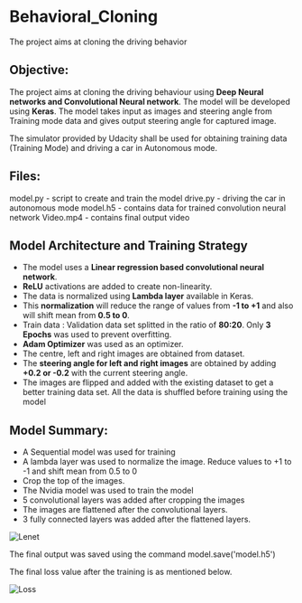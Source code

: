 # Behavioral_Cloning
The project aims at cloning the driving behavior

## Objective:

The project aims at cloning the driving behaviour using **Deep Neural networks and Convolutional Neural network**. The model will be developed using **Keras**. The model takes input as images and steering angle from Training mode data and gives output steering angle for captured image.
  
The simulator provided by Udacity shall be used for obtaining training data (Training Mode) and driving a car in Autonomous mode.

## Files:

model.py - script to create and train the model
drive.py - driving the car in autonomous mode
model.h5 - contains data for trained convolution neural network
Video.mp4 - contains final output video

## Model Architecture and Training Strategy

- The model uses a **Linear regression based convolutional neural network**.
- **ReLU** activations are added to create non-linearity.
- The data is normalized using **Lambda layer** available in Keras.
- This **normalization** will reduce the range of values from **-1 to +1** and also will shift mean from **0.5 to 0**.
- Train data : Validation data set splitted in the ratio of **80:20**. Only **3 Epochs** was used to prevent overfitting.
- **Adam Optimizer** was used as an optimizer.
- The centre, left and right images are obtained from dataset.
- The **steering angle for left and right images** are obtained by adding **+0.2 or -0.2** with the current steering angle.
- The images are flipped and added with the existing dataset to get a better training data set. All the data is shuffled before training using the model

## Model Summary:

- A Sequential model was used for training
- A lambda layer was used to normalize the image. Reduce values to +1 to -1 and shift mean from 0.5 to 0
- Crop the top of the images.
- The Nvidia model was used to train the model
- 5 convolutional layers was added after cropping the images
- The images are flattened after the convolutional layers.
- 3 fully connected layers was added after the flattened layers.

![Lenet](InputData/Lenet.png)

The final output was saved using the command model.save('model.h5')

The final loss value after the training is as mentioned below.

![Loss](InputData/Loss.png)
